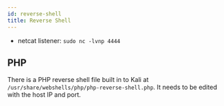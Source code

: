 ```yaml
---
id: reverse-shell
title: Reverse Shell
---
```


- netcat listener: `sudo nc -lvnp 4444`

## PHP

There is a PHP reverse shell file built in to Kali at `/usr/share/webshells/php/php-reverse-shell.php`. It needs to be edited with the host IP and port.
